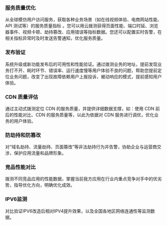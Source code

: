 ### 服务质量优化

从全球模仿用户访问服务，获取各种业务场景（如在线视频体验、电商网站性能、API 测试等）的服务质量指标 。您可以用云拨测获得页面性能、端口时延、浏览器事件、视频卡顿、劫持篡改、应用错误等指标数据。您还可以配置实时告警，在相关指标异常时及时发送告警通知，优化服务质量。

### 发布验证

系统升级或新功能发布后的可用性和性能验证。通过拨测业务的地址，提前发现业务打不开、耗时环节、错误率、运行速度慢等用户体验不良的问题，帮助您提前定位业务问题，改变了出现故障依赖用户上报投诉，被动响应的模式，提前感知用户体验。

### CDN 质量评估

通过主动式拨测定位 CDN 的服务质量，并提供详细数据支撑，如：使用 CDN 前后的性能对比、CDN 的服务质量等，以此为依据对 CDN 服务进行调优，优化业务的用户体验。

### 防劫持和防篡改

对“域名劫持、流量劫持、页面篡改”等非法劫持行为并告警，协助企业与运营商交涉，保护应用流量和品牌形象。

### 竞品性能对比

拨测不同竞品应用的性能数据，掌握当前我方应用在行业内重点竞争对手中的优劣势，指导优化方向，明确优化成效。

### IPV6监测

对比验证IPV6改造后相对IPV4提升效果，以及全国各地区网络连通性等监测数据。

